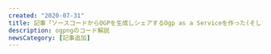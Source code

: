 ```yaml
---
created: "2020-07-31"
title: 記事「ソースコードからOGPを生成しシェアするOgp as a Serviceを作った(そして飽きたのでコードを公開する)」が追加されました
description: ogpngのコード解説
newsCategory: [記事追加]
---
```

